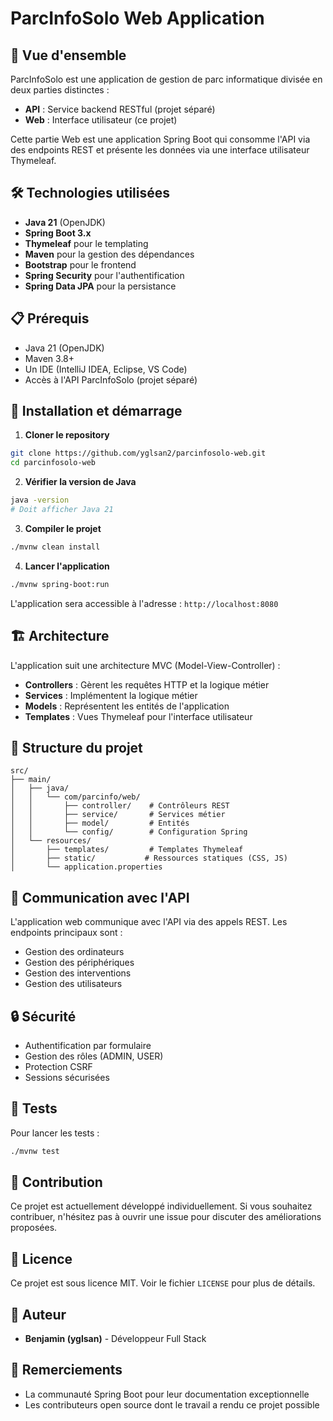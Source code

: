 # ParcInfoSolo Web Application

## 🚀 Vue d'ensemble

ParcInfoSolo est une application de gestion de parc informatique divisée en deux parties distinctes :
- **API** : Service backend RESTful (projet séparé)
- **Web** : Interface utilisateur (ce projet)

Cette partie Web est une application Spring Boot qui consomme l'API via des endpoints REST et présente les données via une interface utilisateur Thymeleaf.

## 🛠 Technologies utilisées

- **Java 21** (OpenJDK)
- **Spring Boot 3.x**
- **Thymeleaf** pour le templating
- **Maven** pour la gestion des dépendances
- **Bootstrap** pour le frontend
- **Spring Security** pour l'authentification
- **Spring Data JPA** pour la persistance

## 📋 Prérequis

- Java 21 (OpenJDK)
- Maven 3.8+
- Un IDE (IntelliJ IDEA, Eclipse, VS Code)
- Accès à l'API ParcInfoSolo (projet séparé)

## 🚀 Installation et démarrage

1. **Cloner le repository**
```bash
git clone https://github.com/yglsan2/parcinfosolo-web.git
cd parcinfosolo-web
```

2. **Vérifier la version de Java**
```bash
java -version
# Doit afficher Java 21
```

3. **Compiler le projet**
```bash
./mvnw clean install
```

4. **Lancer l'application**
```bash
./mvnw spring-boot:run
```

L'application sera accessible à l'adresse : `http://localhost:8080`

## 🏗 Architecture

L'application suit une architecture MVC (Model-View-Controller) :

- **Controllers** : Gèrent les requêtes HTTP et la logique métier
- **Services** : Implémentent la logique métier
- **Models** : Représentent les entités de l'application
- **Templates** : Vues Thymeleaf pour l'interface utilisateur

## 📁 Structure du projet

```
src/
├── main/
│   ├── java/
│   │   └── com/parcinfo/web/
│   │       ├── controller/    # Contrôleurs REST
│   │       ├── service/       # Services métier
│   │       ├── model/         # Entités
│   │       └── config/        # Configuration Spring
│   └── resources/
│       ├── templates/         # Templates Thymeleaf
│       ├── static/           # Ressources statiques (CSS, JS)
│       └── application.properties
```

## 🔄 Communication avec l'API

L'application web communique avec l'API via des appels REST. Les endpoints principaux sont :

- Gestion des ordinateurs
- Gestion des périphériques
- Gestion des interventions
- Gestion des utilisateurs

## 🔒 Sécurité

- Authentification par formulaire
- Gestion des rôles (ADMIN, USER)
- Protection CSRF
- Sessions sécurisées

## 🧪 Tests

Pour lancer les tests :
```bash
./mvnw test
```

## 📝 Contribution

Ce projet est actuellement développé individuellement. Si vous souhaitez contribuer, n'hésitez pas à ouvrir une issue pour discuter des améliorations proposées.

## 📄 Licence

Ce projet est sous licence MIT. Voir le fichier `LICENSE` pour plus de détails.

## 👤 Auteur

- **Benjamin (yglsan)** - Développeur Full Stack

## 🙏 Remerciements

- La communauté Spring Boot pour leur documentation exceptionnelle
- Les contributeurs open source dont le travail a rendu ce projet possible 